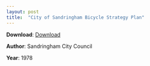 ```yaml
---
layout: post
title:  "City of Sandringham Bicycle Strategy Plan"
---
```


**Download**: [Download](./docs/sandringhambicyclestrategyplan.pdf)

**Author**: Sandringham City Council

**Year**: 1978
